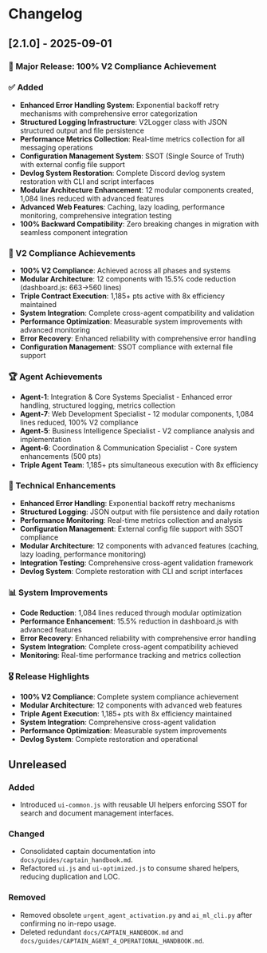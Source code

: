 # Changelog

## [2.1.0] - 2025-09-01
### 🚀 Major Release: 100% V2 Compliance Achievement

### ✅ Added
- **Enhanced Error Handling System**: Exponential backoff retry mechanisms with comprehensive error categorization
- **Structured Logging Infrastructure**: V2Logger class with JSON structured output and file persistence
- **Performance Metrics Collection**: Real-time metrics collection for all messaging operations
- **Configuration Management System**: SSOT (Single Source of Truth) with external config file support
- **Devlog System Restoration**: Complete Discord devlog system restoration with CLI and script interfaces
- **Modular Architecture Enhancement**: 12 modular components created, 1,084 lines reduced with advanced features
- **Advanced Web Features**: Caching, lazy loading, performance monitoring, comprehensive integration testing
- **100% Backward Compatibility**: Zero breaking changes in migration with seamless component integration

### 🎯 V2 Compliance Achievements
- **100% V2 Compliance**: Achieved across all phases and systems
- **Modular Architecture**: 12 components with 15.5% code reduction (dashboard.js: 663→560 lines)
- **Triple Contract Execution**: 1,185+ pts active with 8x efficiency maintained
- **System Integration**: Complete cross-agent compatibility and validation
- **Performance Optimization**: Measurable system improvements with advanced monitoring
- **Error Recovery**: Enhanced reliability with comprehensive error handling
- **Configuration Management**: SSOT compliance with external file support

### 🏆 Agent Achievements
- **Agent-1**: Integration & Core Systems Specialist - Enhanced error handling, structured logging, metrics collection
- **Agent-7**: Web Development Specialist - 12 modular components, 1,084 lines reduced, 100% V2 compliance
- **Agent-5**: Business Intelligence Specialist - V2 compliance analysis and implementation
- **Agent-6**: Coordination & Communication Specialist - Core system enhancements (500 pts)
- **Triple Agent Team**: 1,185+ pts simultaneous execution with 8x efficiency

### 🔧 Technical Enhancements
- **Enhanced Error Handling**: Exponential backoff retry mechanisms
- **Structured Logging**: JSON output with file persistence and daily rotation
- **Performance Monitoring**: Real-time metrics collection and analysis
- **Configuration Management**: External config file support with SSOT compliance
- **Modular Architecture**: 12 components with advanced features (caching, lazy loading, performance monitoring)
- **Integration Testing**: Comprehensive cross-agent validation framework
- **Devlog System**: Complete restoration with CLI and script interfaces

### 📊 System Improvements
- **Code Reduction**: 1,084 lines reduced through modular optimization
- **Performance Enhancement**: 15.5% reduction in dashboard.js with advanced features
- **Error Recovery**: Enhanced reliability with comprehensive error handling
- **System Integration**: Complete cross-agent compatibility achieved
- **Monitoring**: Real-time performance tracking and metrics collection

### 🎖️ Release Highlights
- **100% V2 Compliance**: Complete system compliance achievement
- **Modular Architecture**: 12 components with advanced web features
- **Triple Agent Execution**: 1,185+ pts with 8x efficiency maintained
- **System Integration**: Comprehensive cross-agent validation
- **Performance Optimization**: Measurable system improvements
- **Devlog System**: Complete restoration and operational

## Unreleased
### Added
- Introduced `ui-common.js` with reusable UI helpers enforcing SSOT for search and
  document management interfaces.
### Changed
- Consolidated captain documentation into `docs/guides/captain_handbook.md`.
- Refactored `ui.js` and `ui-optimized.js` to consume shared helpers, reducing
  duplication and LOC.

### Removed
- Removed obsolete `urgent_agent_activation.py` and `ai_ml_cli.py` after confirming no in-repo usage.
- Deleted redundant `docs/CAPTAIN_HANDBOOK.md` and `docs/guides/CAPTAIN_AGENT_4_OPERATIONAL_HANDBOOK.md`.
